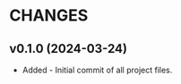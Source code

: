 CHANGES
=========

v0.1.0 (2024-03-24)
---------------------
* Added - Initial commit of all project files.
